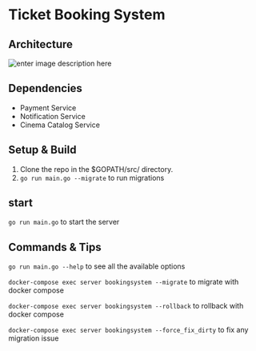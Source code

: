 # Ticket Booking System

## Architecture
![enter image description here](https://drive.google.com/uc?id=1ztd-hCJqkuw6vuRU0SWTarzalZPDQaAI)

## Dependencies
- Payment Service
- Notification Service
- Cinema Catalog Service

## Setup & Build

1. Clone the repo in the $GOPATH/src/ directory.
2. `go run main.go --migrate` to run migrations


## start
`go run main.go` to start the server

## Commands & Tips

`go run main.go --help` to see all the available options

`docker-compose exec server bookingsystem --migrate` to migrate  with docker compose

`docker-compose exec server bookingsystem --rollback` to rollback  with docker compose

`docker-compose exec server bookingsystem --force_fix_dirty` to fix any migration issue

